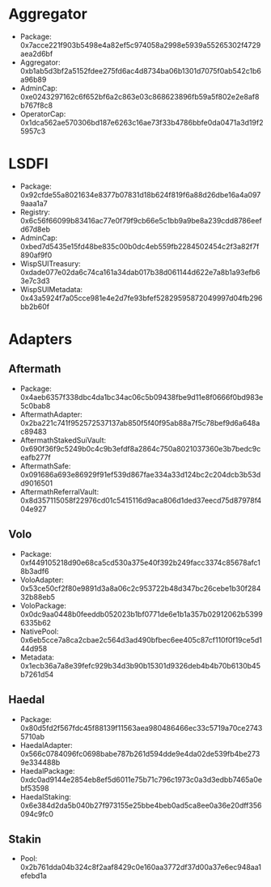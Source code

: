 # Aggregator

-   Package: 0x7acce221f903b5498e4a82ef5c974058a2998e5939a55265302f4729aea2d6bf
-   Aggregator: 0xb1ab5d3bf2a5152fdee275fd6ac4d8734ba06b1301d7075f0ab542c1b6a96b89
-   AdminCap: 0xe0243297162c6f652bf6a2c863e03c868623896fb59a5f802e2e8af8b767f8c8
-   OperatorCap: 0x1dca562ae570306bd187e6263c16ae73f33b4786bbfe0da0471a3d19f25957c3

# LSDFI

-   Package: 0x92cfde55a8021634e8377b07831d18b624f819f6a88d26dbe16a4a0979aaa1a7
-   Registry: 0x6c56f66099b83416ac77e0f79f9cb66e5c1bb9a9be8a239cdd8786eefd67d8eb
-   AdminCap: 0xbed7d5435e15fd48be835c00b0dc4eb559fb2284502454c2f3a82f7f890af9f0
-   WispSUITreasury: 0xdade077e02da6c74ca161a34dab017b38d061144d622e7a8b1a93efb63e7c3d3
-   WispSUIMetadata: 0x43a5924f7a05cce981e4e2d7fe93bfef52829595872049997d04fb296bb2b60f

# Adapters

## Aftermath

-   Package: 0x4aeb6357f338dbc4da1bc34ac06c5b09438fbe9d11e8f0666f0bd983e5c0bab8
-   AftermathAdapter: 0x2ba221c741f952572537137ab850f5f40f95ab88a7f5c78bef9d6a648ac89483
-   AftermathStakedSuiVault: 0x690f36f9c5249b0c4c9b3efdf8a2864c750a8021037360e3b7bedc9ceafb277f
-   AftermathSafe: 0x091686a693e86929f91ef539d867fae334a33d124bc2c204dcb3b53dd9016501
-   AftermathReferralVault: 0x8d357115058f22976cd01c5415116d9aca806d1ded37eecd75d87978f404e927

## Volo

-   Package: 0xf449105218d90e68ca5cd530a375e40f392b249facc3374c85678afc18b3adf6
-   VoloAdapter: 0x53ce50cf2f80e9891d3a8a06c2c953722b48d347bc26cebe1b30f28432b88eb5
-   VoloPackage: 0x0dc9aa0448b0feeddb052023b1bf0771de6e1b1a357b02912062b53996335b62
-   NativePool: 0x6eb5cce7a8ca2cbae2c564d3ad490bfbec6ee405c87cf110f0f19ce5d144d958
-   Metadata: 0x1ecb36a7a8e39fefc929b34d3b90b15301d9326deb4b4b70b6130b45b7261d54

## Haedal

-   Package: 0x80d5fd2f567fdc45f88139f11563aea980486466ec33c5719a70ce27435710ab
-   HaedalAdapter: 0x566c0784096fc0698babe787b261d594dde9e4da02de539fb4be2739e334488b
-   HaedalPackage: 0xdc0ad9144e2854eb8ef5d6011e75b71c796c1973c0a3d3edbb7465a0ebf53598
-   HaedalStaking: 0x6e384d2da5b040b27f973155e25bbe4beb0ad5ca8ee0a36e20dff356094c9fc0

## Stakin

-   Pool: 0x2b761dda04b324c8f2aaf8429c0e160aa3772df37d00a37e6ec948aa1efebd1a
